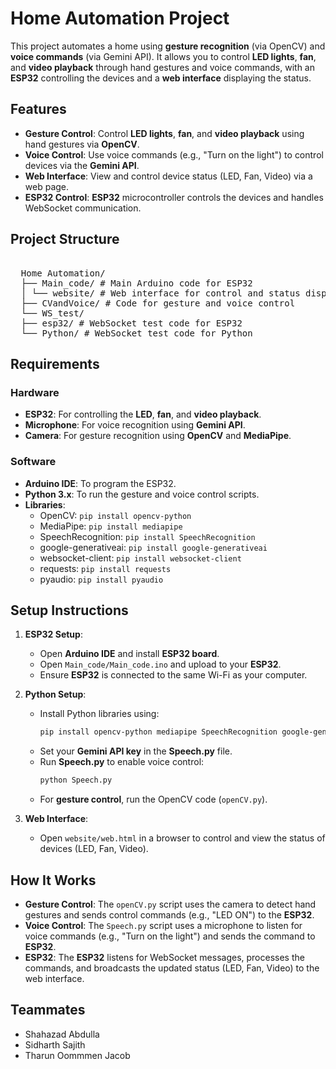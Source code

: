 # Home Automation Project

This project automates a home using **gesture recognition** (via OpenCV) and **voice commands** (via Gemini API). It allows you to control **LED lights**, **fan**, and **video playback** through hand gestures and voice commands, with an **ESP32** controlling the devices and a **web interface** displaying the status.

## Features
- **Gesture Control**: Control **LED lights**, **fan**, and **video playback** using hand gestures via **OpenCV**.
- **Voice Control**: Use voice commands (e.g., "Turn on the light") to control devices via the **Gemini API**.
- **Web Interface**: View and control device status (LED, Fan, Video) via a web page.
- **ESP32 Control**: **ESP32** microcontroller controls the devices and handles WebSocket communication.

## Project Structure
<pre> 
  Home Automation/ 
  ├── Main_code/ # Main Arduino code for ESP32 
  │ └── website/ # Web interface for control and status display 
  ├── CVandVoice/ # Code for gesture and voice control 
  └── WS_test/ 
  ├── esp32/ # WebSocket test code for ESP32 
  └── Python/ # WebSocket test code for Python  </pre>


## Requirements
### **Hardware**
- **ESP32**: For controlling the **LED**, **fan**, and **video playback**.
- **Microphone**: For voice recognition using **Gemini API**.
- **Camera**: For gesture recognition using **OpenCV** and **MediaPipe**.

### **Software**
- **Arduino IDE**: To program the ESP32.
- **Python 3.x**: To run the gesture and voice control scripts.
- **Libraries**:
  - OpenCV: `pip install opencv-python`
  - MediaPipe: `pip install mediapipe`
  - SpeechRecognition: `pip install SpeechRecognition`
  - google-generativeai: `pip install google-generativeai`
  - websocket-client: `pip install websocket-client`
  - requests: `pip install requests`
  - pyaudio: `pip install pyaudio`

## Setup Instructions
1. **ESP32 Setup**:
   - Open **Arduino IDE** and install **ESP32 board**.
   - Open `Main_code/Main_code.ino` and upload to your **ESP32**.
   - Ensure **ESP32** is connected to the same Wi-Fi as your computer.

2. **Python Setup**:
   - Install Python libraries using:
     ```bash
     pip install opencv-python mediapipe SpeechRecognition google-generativeai websocket-client requests pyaudio
     ```
   - Set your **Gemini API key** in the **Speech.py** file.
   - Run **Speech.py** to enable voice control:
     ```bash
     python Speech.py
     ```
   - For **gesture control**, run the OpenCV code (`openCV.py`).

3. **Web Interface**:
   - Open `website/web.html` in a browser to control and view the status of devices (LED, Fan, Video).

## How It Works
- **Gesture Control**: The `openCV.py` script uses the camera to detect hand gestures and sends control commands (e.g., "LED ON") to the **ESP32**.
- **Voice Control**: The `Speech.py` script uses a microphone to listen for voice commands (e.g., "Turn on the light") and sends the command to **ESP32**.
- **ESP32**: The **ESP32** listens for WebSocket messages, processes the commands, and broadcasts the updated status (LED, Fan, Video) to the web interface.
## Teammates
- Shahazad Abdulla
- Sidharth Sajith
- Tharun Oommmen Jacob


